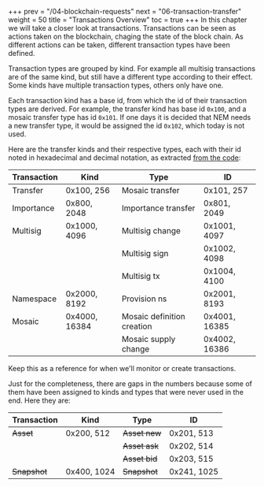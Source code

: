 +++
prev = "/04-blockchain-requests"
next = "06-transaction-transfer"
weight = 50
title = "Transactions Overview"
toc = true
+++
In this chapter we will take a closer look at transactions.
Transactions can be seen as actions taken on the blockchain, chaging the state of the block chain.
As different actions can be taken, different transaction types have been defined.

Transaction types are grouped by kind. For example all multisig transactions are of the same kind, but
still have a different type according to their effect. Some kinds have multiple transaction types, others
only have one.

Each transaction kind has a base id, from which the id of their transaction types are derived. For example, the transfer kind has base id `0x100`,
and a mosaic transfer type has id `0x101`. If one days it is decided that NEM needs a new transfer type, it would be assigned the id `0x102`, which
today is not used.

Here are the transfer kinds and their respective types, each with their id noted in hexadecimal and decimal notation, as extracted 
[from the code](https://github.com/NemProject/nem.core/blob/master/src/main/java/org/nem/core/model/TransactionTypes.java):

Transaction  | Kind         | Type                       | ID            |
-------------|--------------|----------------------------|---------------|
Transfer     | 0x100, 256   | Mosaic transfer            | 0x101, 257    |
Importance   | 0x800, 2048  | Importance transfer        | 0x801, 2049   |
Multisig     | 0x1000, 4096 | Multisig change            | 0x1001, 4097  |
             |              | Multisig sign              | 0x1002, 4098  |
             |              | Multisig tx                | 0x1004, 4100  |
Namespace    | 0x2000, 8192 | Provision ns               | 0x2001, 8193  |
Mosaic       | 0x4000, 16384| Mosaic definition creation | 0x4001, 16385 |
             |              | Mosaic supply change       | 0x4002, 16386 |

Keep this as a reference for when we'll monitor or create transactions.

Just for the completeness, there are gaps in the numbers because some of them have been 
assigned to kinds and types that were never used in the end. Here they are:

Transaction  | Kind         | Type                           | ID            |
-------------|--------------|--------------------------------|---------------|
~~Asset~~    | 0x200, 512   | ~~Asset new~~                  | 0x201, 513    |
             |              | ~~Asset ask~~                  | 0x202, 514    |
             |              | ~~Asset bid~~                  | 0x203, 515    |
~~Snapshot~~ | 0x400, 1024  | ~~Snapshot~~                   | 0x241, 1025   |
